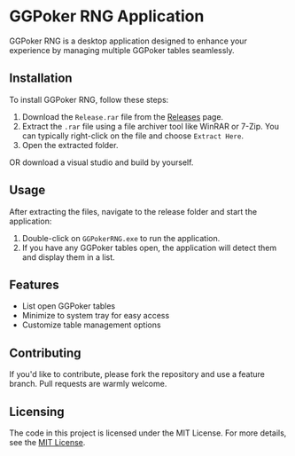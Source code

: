 # GGPoker RNG Application

GGPoker RNG is a desktop application designed to enhance your experience by managing multiple GGPoker tables seamlessly.

## Installation

To install GGPoker RNG, follow these steps:

1. Download the `Release.rar` file from the [Releases](link-to-your-releases-page) page.
2. Extract the `.rar` file using a file archiver tool like WinRAR or 7-Zip. You can typically right-click on the file and choose `Extract Here`.
3. Open the extracted folder.

OR download a visual studio and build by yourself.

## Usage

After extracting the files, navigate to the release folder and start the application:

1. Double-click on `GGPokerRNG.exe` to run the application.
2. If you have any GGPoker tables open, the application will detect them and display them in a list.

## Features

* List open GGPoker tables
* Minimize to system tray for easy access
* Customize table management options

## Contributing

If you'd like to contribute, please fork the repository and use a feature branch. Pull requests are warmly welcome.

## Licensing

The code in this project is licensed under the MIT License. For more details, see the [MIT License](https://opensource.org/licenses/MIT).
